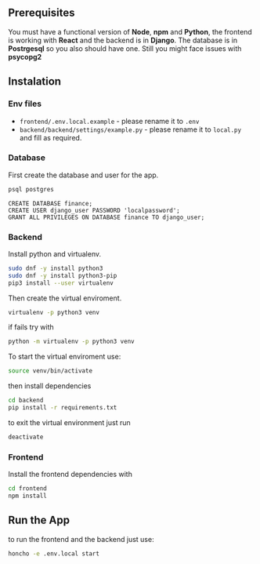 ## Prerequisites

You must have a functional version of **Node**, **npm** and **Python**, the frontend is working with **React** and the backend is in **Django**. The database is in **Postrgesql** so you also should have one. Still you might face issues with **psycopg2**

## Instalation

### Env files

- `frontend/.env.local.example` - please rename it to `.env`
- `backend/backend/settings/example.py` - please rename it to `local.py` and fill as required.

### Database

First create the database and user for the app.
```bash
psql postgres
```
```postgres
CREATE DATABASE finance;
CREATE USER django_user PASSWORD 'localpassword';
GRANT ALL PRIVILEGES ON DATABASE finance TO django_user;
```

### Backend

Install python and virtualenv.

```bash
sudo dnf -y install python3
sudo dnf -y install python3-pip
pip3 install --user virtualenv
```

Then create the virtual enviroment.

```bash
virtualenv -p python3 venv
```

if fails try with
```bash
python -m virtualenv -p python3 venv
```
To start the virtual enviroment use:

```bash
source venv/bin/activate
```
then install dependencies
```bash
cd backend
pip install -r requirements.txt
```

to exit the virtual environment just run
```bash
deactivate
```

### Frontend

Install the frontend dependencies with
```bash
cd frontend
npm install
```

## Run the App

to run the frontend and the backend just use:
```bash
honcho -e .env.local start
```

